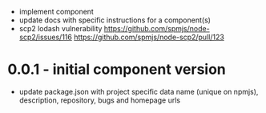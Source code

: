 - implement component
- update docs with specific instructions for a component(s)
- scp2 lodash vulnerability
  https://github.com/spmjs/node-scp2/issues/116
  https://github.com/spmjs/node-scp2/pull/123

# 0.0.1 - initial component version
+ update package.json with project specific data
  name (unique on npmjs), description, repository, bugs and homepage urls
